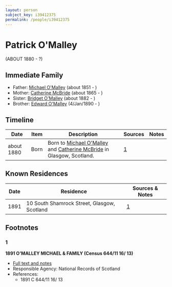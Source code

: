 ```yaml
---
layout: person
subject_key: i39412375
permalink: /people/i39412375
---
```


# Patrick O'Malley
(ABOUT 1880 - ?)

## Immediate Family

* Father: [Michael O'Malley](./@34933754@-michael-o'malley-b1851-d.md) (about 1851 - )
* Mother: [Catherine McBride](./@24941331@-catherine-mcbride-b1865-d.md) (about 1865 - )
* Sister: [Bridget O'Malley](./@26923306@-bridget-o'malley-b1882-d.md) (about 1882 - )
* Brother: [Edward O'Malley](./@76741424@-edward-o'malley-b1890-1-4-d.md) (4/Jan/1890 - )

## Timeline

Date | Item | Description | Sources | Notes
---|---|---|---|---
about 1880 | Born | Born to [Michael O'Malley](./@34933754@-michael-o'malley-b1851-d.md) and [Catherine McBride](./@24941331@-catherine-mcbride-b1865-d.md) in Glasgow, Scotland. | [1](#1) | 

## Known Residences

Date | Residence | Sources & Notes
---|---|---
1891 | 10 South Shamrock Street, Glasgow, Scotland | [1](#1)

## Footnotes

### 1

**1891 O'MALLEY MICHAEL & FAMILY (Census 644/11 16/ 13)**

* [Full text and notes](../sources/@16336430@-1891-o'malley-michael-&-family-census-644-11-16-13-.md)
* Responsible Agency: National Records of Scotland
* References: 
  * 1891 C 644/11 16/ 13

